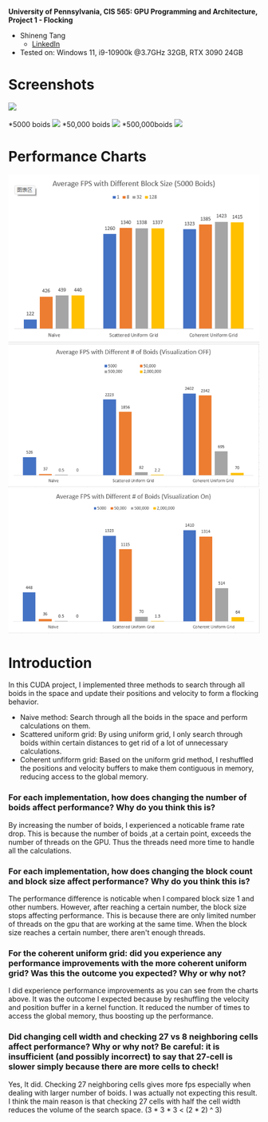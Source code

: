 **University of Pennsylvania, CIS 565: GPU Programming and Architecture,
Project 1 - Flocking**

* Shineng Tang
  * [LinkedIn](https://www.linkedin.com/in/shineng-t-224192195/)
* Tested on: Windows 11, i9-10900k @3.7GHz 32GB, RTX 3090 24GB

# Screenshots
![](images/plain.PNG)

*5000 boids
![](images/5000.gif)
*50,000 boids
![](images/50000.gif)
*500,000boids
![](images/500000.gif)

# Performance Charts
![](images/1.PNG)
![](images/2.PNG)
![](images/3.PNG)

# Introduction 
In this CUDA project, I implemented three methods to search through all boids in the space and update their positions and velocity to form a flocking behavior.
* Naive method: Search through all the boids in the space and perform calculations on them.
* Scattered uniform grid: By using uniform grid, I only search through boids within certain distances to get rid of a lot of unnecessary calculations.
* Coherent unfiform grid: Based on the uniform grid method, I reshuffled the positions and velocity buffers to make them contiguous in memory, reducing access to the global memory.

### For each implementation, how does changing the number of boids affect performance? Why do you think this is?

By increasing the number of boids, I experienced a noticable frame rate drop. This is because the number of boids ,at a certain point, exceeds the number of threads on the GPU. Thus the threads need more time to handle all the calculations.

### For each implementation, how does changing the block count and block size affect performance? Why do you think this is?

The performance difference is noticable when I compared block size 1 and other numbers. However, after reaching a certain number, the block size stops affecting performance. This is because there are only limited number of threads on the gpu that are working at the same time. When the block size reaches a certain number, there aren't enough threads.

### For the coherent uniform grid: did you experience any performance improvements with the more coherent uniform grid? Was this the outcome you expected? Why or why not?

I did experience performance improvements as you can see from the charts above. It was the outcome I expected because by reshuffling the velocity and position buffer in a kernel function. It reduced the number of times to access the global memory, thus boosting up the performance.

### Did changing cell width and checking 27 vs 8 neighboring cells affect performance? Why or why not? Be careful: it is insufficient (and possibly incorrect) to say that 27-cell is slower simply because there are more cells to check!

Yes, It did. Checking 27 neighboring cells gives more fps especially when dealing with larger number of boids. I was actually not expecting this result. I think the main reason is that checking 27 cells with half the cell width reduces the volume of the search space. (3 * 3 * 3 < (2 * 2) ^ 3)   

